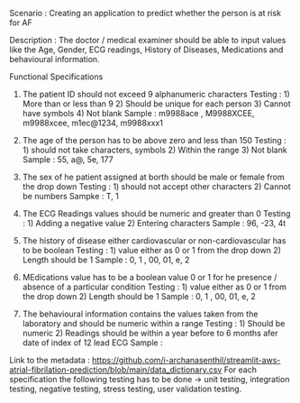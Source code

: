 Scenario : Creating an application to predict whether the person is at risk for AF

Description : The doctor / medical examiner should be able to input values like the Age, Gender, ECG readings, History of Diseases, Medications and behavioural information.


Functional Specifications
1) The patient ID should not exceed 9 alphanumeric characters 
Testing : 1) More than or less than 9
          2) Should be unique for each person
          3) Cannot have symbols
          4) Not blank
Sample : m9988ace , M9988XCEE, m9988xcee, m1ec@1234, m9988xxx1

2) The age of the person has to be above zero and less than 150
Testing : 1) should not take characters, symbols
          2) Within the range
          3) Not blank
Sample : 55, a@, 5e, 177

3) The sex of he patient assigned at borth should be male or female from the drop down
Testing : 1) should not accept other characters 
          2) Cannot be numbers 
Sampke : T, 1 

4) The ECG Readings values should be numeric and greater than 0
Testing : 1) Adding a negative value
          2) Entering characters
Sample : 96, -23, 4t

5) The history of disease either cardiovascular or non-cardiovascular has to be boolean
Testing : 1) value either as 0 or 1 from the drop down
          2) Length should be 1
Sample : 0, 1 , 00, 01, e, 2

6) MEdications value has to be a boolean value 0 or 1 for he presence / absence of a particular condition
Testing : 1) value either as 0 or 1 from the drop down
          2) Length should be 1
Sample : 0, 1 , 00, 01, e, 2

7) The behavioural information contains the values taken from the laboratory and should be numeric within a range
Testing : 1) Should be numeric 
          2) Readings should be within a year before to 6 months afer date of index of 12 lead ECG
Sample : 

Link to the metadata : https://github.com/i-archanasenthil/streamlit-aws-atrial-fibrilation-prediction/blob/main/data_dictionary.csv
For each specification the following testing has to be done -> unit testing, integration testing, negative testing, stress testing, user validation testing.
